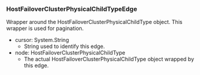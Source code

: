 ### HostFailoverClusterPhysicalChildTypeEdge
Wrapper around the HostFailoverClusterPhysicalChildType object. This wrapper is used for pagination.

- cursor: System.String
  - String used to identify this edge.
- node: HostFailoverClusterPhysicalChildType
  - The actual HostFailoverClusterPhysicalChildType object wrapped by this edge.
